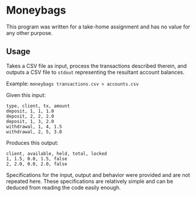 
# Moneybags

This program was written for a take-home assignment and has no value for any other purpose.

## Usage

Takes a CSV file as input, process the transactions described therein, and outputs a CSV file to `stdout` representing
the resultant account balances.

Example: `moneybags transactions.csv > accounts.csv`

Given this input:

```csv
type, client, tx, amount
deposit, 1, 1, 1.0
deposit, 2, 2, 2.0
deposit, 1, 3, 2.0
withdrawal, 1, 4, 1.5
withdrawal, 2, 5, 3.0
```

Produces this output:

```csv
client, available, held, total, locked
1, 1.5, 0.0, 1.5, false
2, 2.0, 0.0, 2.0, false
```

Specifications for the input, output and behavior were provided and are not repeated here.
These specifications are relatively simple and can be deduced from reading the code easily enough.
